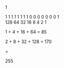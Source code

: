 
1 

  1   1   1   1  1  1  1  1
 0   0   0   0  0  0  0  1   
128  64  32  16  8  4  2  1


1 + 4 + 16 + 64 = 85

2 + 8 + 32 + 128 = 170

= 

255